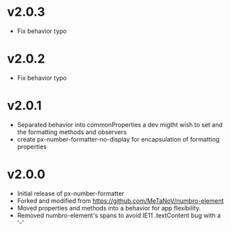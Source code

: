 v2.0.3
==================
* Fix behavior typo

v2.0.2
==================
* Fix behavior typo

v2.0.1
==================
* Separated behavior into commonProperties a dev migtht wish to set and the formatting methods and observers
* create px-number-formatter-no-display for encapsulation of formatting properties

v2.0.0
==================
* Initial release of px-number-formatter
* Forked and modified from https://github.com/MeTaNoV/numbro-element
* Moved properties and methods into a behavior for app flexibility.
* Removed numbro-element's spans to avoid IE11 .textContent bug with a '-'
